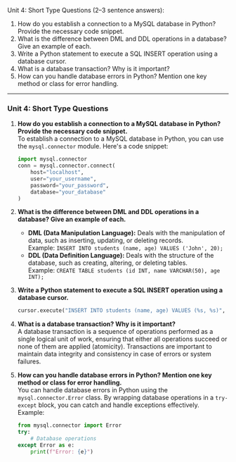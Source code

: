 Unit 4: 
Short Type Questions (2–3 sentence answers):
1.	How do you establish a connection to a MySQL database in Python? Provide the necessary code snippet.
2.	What is the difference between DML and DDL operations in a database? Give an example of each.
3.	Write a Python statement to execute a SQL INSERT operation using a database cursor.
4.	What is a database transaction? Why is it important?
5.	How can you handle database errors in Python? Mention one key method or class for error handling.

--------------------

### Unit 4: Short Type Questions

1. **How do you establish a connection to a MySQL database in Python? Provide the necessary code snippet.**  
   To establish a connection to a MySQL database in Python, you can use the `mysql.connector` module. Here's a code snippet:  
   ```python
   import mysql.connector
   conn = mysql.connector.connect(
       host="localhost",
       user="your_username",
       password="your_password",
       database="your_database"
   )
   ```

2. **What is the difference between DML and DDL operations in a database? Give an example of each.**  
   - **DML (Data Manipulation Language):** Deals with the manipulation of data, such as inserting, updating, or deleting records.  
     Example: `INSERT INTO students (name, age) VALUES ('John', 20);`  
   - **DDL (Data Definition Language):** Deals with the structure of the database, such as creating, altering, or deleting tables.  
     Example: `CREATE TABLE students (id INT, name VARCHAR(50), age INT);`

3. **Write a Python statement to execute a SQL INSERT operation using a database cursor.**  
   ```python
   cursor.execute("INSERT INTO students (name, age) VALUES (%s, %s)", ("John", 20))
   ```

4. **What is a database transaction? Why is it important?**  
   A database transaction is a sequence of operations performed as a single logical unit of work, ensuring that either all operations succeed or none of them are applied (atomicity). Transactions are important to maintain data integrity and consistency in case of errors or system failures.

5. **How can you handle database errors in Python? Mention one key method or class for error handling.**  
   You can handle database errors in Python using the `mysql.connector.Error` class. By wrapping database operations in a `try-except` block, you can catch and handle exceptions effectively.  
   Example:  
   ```python
   from mysql.connector import Error
   try:
       # Database operations
   except Error as e:
       print(f"Error: {e}")
   ```
